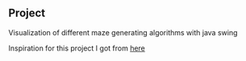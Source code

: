 ## Project

Visualization of different maze generating algorithms with java swing

Inspiration for this project I got from [here](http://www.jamisbuck.org/mazes/)
